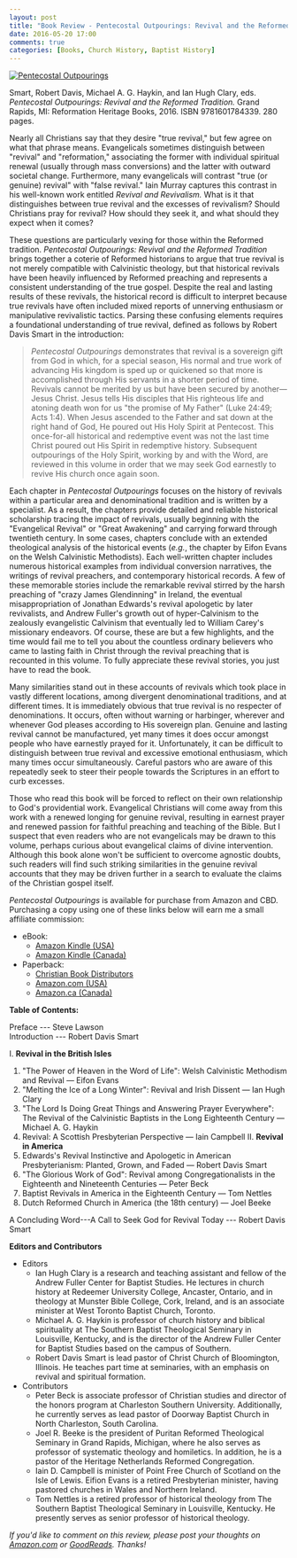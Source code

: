 ```yaml
---
layout: post
title: "Book Review - Pentecostal Outpourings: Revival and the Reformed Tradition"
date: 2016-05-20 17:00
comments: true
categories: [Books, Church History, Baptist History]
---
```


[cover-small]: http://duncanjohnson.ca/images/2016/05/Pentecostal-Outpourings-200x300.jpg
[cover-large]: http://duncanjohnson.ca/images/2016/05/Pentecostal-Outpourings-682x1024.jpg

[amazon-ca-paperback]: http://www.amazon.ca/gp/product/1601784333/ref=as_li_ss_tl?ie=UTF8&camp=15121&creative=390961&creativeASIN=1601784333&linkCode=as2&tag=duncanjohns04-20
[amazon-ca-kindle]: http://www.amazon.ca/gp/product/B01CZA6OZC/ref=as_li_ss_tl?ie=UTF8&camp=15121&creative=390961&creativeASIN=B01CZA6OZC&linkCode=as2&tag=duncanjohns04-20
[cbd]: http://www.christianbook.com/Christian/Books/product?event=AFF&p=1178855&item_no=784339
[amazon-com-paperback]: http://www.amazon.com/Pentecostal-Outpourings-Revival-Reformed-Tradition/dp/1601784333/ref=as_li_ss_tl?ie=UTF8&linkCode=ll1&tag=duncanandmego-20&linkId=f8d24579ffe4229976989e01f889b170
[amazon-com-kindle]: https://www.amazon.com/Pentecostal-Outpourings-Revival-Reformed-Tradition-ebook/dp/B01CZA6OZC/ref=as_li_ss_tl?ie=UTF8&qid=&ref_=tmm_kin_swatch_0&sr=&linkCode=ll1&tag=duncanandmego-20&linkId=71228063385169a8e2a4256423fa37ec

[![Pentecostal Outpourings][cover-small]][cover-large]

Smart, Robert Davis, Michael A. G. Haykin, and Ian Hugh Clary, eds. *Pentecostal Outpourings: Revival and the Reformed Tradition.* Grand Rapids, MI: Reformation Heritage Books, 2016. ISBN 9781601784339. 280 pages. 

Nearly all Christians say that they desire "true revival," but few agree on what that phrase means. Evangelicals sometimes distinguish between "revival" and "reformation," associating the former with individual spiritual renewal (usually through mass conversions) and the latter with outward societal change. Furthermore, many evangelicals will contrast "true (or genuine) revival" with "false revival." Iain Murray captures this contrast in his well-known work entitled *Revival and Revivalism.* What is it that distinguishes between true revival and the excesses of revivalism? Should Christians pray for revival? How should they seek it, and what should they expect when it comes?

These questions are particularly vexing for those within the Reformed tradition. *Pentecostal Outpourings: Revival and the Reformed Tradition* brings together a coterie of Reformed historians to argue that true revival is not merely compatible with Calvinistic theology, but that historical revivals have been heavily influenced by Reformed preaching and represents a consistent understanding of the true gospel. Despite the real and lasting results of these revivals, the historical record is difficult to interpret because true revivals have often included mixed reports of unnerving enthusiasm or manipulative revivalistic tactics. Parsing these confusing elements requires a foundational understanding of true revival, defined as follows by Robert Davis Smart in the introduction:

> *Pentecostal Outpourings* demonstrates that revival is a sovereign gift from God in which, for a special season, His normal and true work of advancing His kingdom is sped up or quickened so that more is accomplished through His servants in a shorter period of time. Revivals cannot be merited by us but have been secured by another—Jesus Christ. Jesus tells His disciples that His righteous life and atoning death won for us "the promise of My Father" (Luke 24:49; Acts 1:4). When Jesus ascended to the Father and sat down at the right hand of God, He poured out His Holy Spirit at Pentecost. This once-for-all historical and redemptive event was not the last time Christ poured out His Spirit in redemptive history. Subsequent outpourings of the Holy Spirit, working by and with the Word, are reviewed in this volume in order that we may seek God earnestly to revive His church once again soon.

Each chapter in *Pentecostal Outpourings* focuses on the history of revivals within a particular area and denominational tradition and is written by a specialist. As a result, the chapters provide detailed and reliable historical scholarship tracing the impact of revivals, usually beginning with the "Evangelical Revival" or "Great Awakening" and carrying forward through twentieth century. In some cases, chapters conclude with an extended theological analysis of the historical events (*e.g.*, the chapter by Eifon Evans on the Welsh Calvinistic Methodists). Each well-written chapter includes numerous historical examples from individual conversion narratives, the writings of revival preachers, and contemporary historical records. A few of these memorable stories include the remarkable revival stirred by the harsh preaching of "crazy James Glendinning" in Ireland, the eventual misappropriation of Jonathan Edwards's revival apologetic by later revivalists, and Andrew Fuller's growth out of hyper-Calvinism to the zealously evangelistic Calvinism that eventually led to William Carey's missionary endeavors. Of course, these are but a few highlights, and the time would fail me to tell you about the countless ordinary believers who came to lasting faith in Christ through the revival preaching that is recounted in this volume. To fully appreciate these revival stories, you just have to read the book.

Many similarities stand out in these accounts of revivals which took place in vastly different locations, among divergent denominational traditions, and at different times. It is immediately obvious that true revival is no respecter of denominations. It occurs, often without warning or harbinger, wherever and whenever God pleases according to His sovereign plan. Genuine and lasting revival cannot be manufactured, yet many times it does occur amongst people who have earnestly prayed for it. Unfortunately, it can be difficult to distinguish between true revival and excessive emotional enthusiasm, which many times occur simultaneously. Careful pastors who are aware of this repeatedly seek to steer their people towards the Scriptures in an effort to curb excesses. 

Those who read this book will be forced to reflect on their own relationship to God's providential work. Evangelical Christians will come away from this work with a renewed longing for genuine revival, resulting in earnest prayer and renewed passion for faithful preaching and teaching of the Bible. But I suspect that even readers who are not evangelicals may be drawn to this volume, perhaps curious about evangelical claims of divine intervention. Although this book alone won't be sufficient to overcome agnostic doubts, such readers will find such striking similarities in the genuine revival accounts that they may be driven further in a search to evaluate the claims of the Christian gospel itself.

*Pentecostal Outpourings* is available for purchase from Amazon and CBD. Purchasing a copy using one of these links below will earn me a small affiliate commission:

* eBook: 
	- [Amazon Kindle (USA)][amazon-com-kindle]
	- [Amazon Kindle (Canada)][amazon-ca-kindle]
* Paperback:
	- [Christian Book Distributors][cbd]
	- [Amazon.com (USA)][amazon-com-paperback]
	- [Amazon.ca (Canada)][amazon-ca-paperback]

<!-- more -->

**Table of Contents:**

Preface --- Steve Lawson  
Introduction --- Robert Davis Smart

I.	**Revival in the British Isles**
   1.	"The Power of Heaven in the Word of Life": Welsh Calvinistic Methodism and Revival — Eifon Evans
   2.	"Melting the Ice of a Long Winter": Revival and Irish Dissent — Ian Hugh Clary
   3.	"The Lord Is Doing Great Things and Answering Prayer Everywhere": The Revival of the Calvinistic Baptists in the Long Eighteenth Century — Michael A. G. Haykin
   4.	Revival: A Scottish Presbyterian Perspective — Iain Campbell
II.	**Revival in America**
   5.	Edwards's Revival Instinctive and Apologetic in American Presbyterianism: Planted, Grown, and Faded — Robert Davis Smart
   6.	"The Glorious Work of God": Revival among Congregationalists in the Eighteenth and Nineteenth Centuries — Peter Beck
   7.	Baptist Revivals in America in the Eighteenth Century — Tom Nettles
   8.	Dutch Reformed Church in America (the 18th century) — Joel Beeke

A Concluding Word---A Call to Seek God for Revival Today --- Robert Davis Smart

**Editors and Contributors**

* Editors 
	- Ian Hugh Clary is a research and teaching assistant and fellow of the Andrew Fuller Center for Baptist Studies. He lectures in church history at Redeemer University College, Ancaster, Ontario, and in theology at Munster Bible College, Cork, Ireland, and is an associate minister at West Toronto Baptist Church, Toronto. 
	- Michael A. G. Haykin is professor of church history and biblical spirituality at The Southern Baptist Theological Seminary in Louisville, Kentucky, and is the director of the Andrew Fuller Center for Baptist Studies based on the campus of Southern. 
	- Robert Davis Smart is lead pastor of Christ Church of Bloomington, Illinois. He teaches part time at seminaries, with an emphasis on revival and spiritual formation. 
* Contributors
	- Peter Beck is associate professor of Christian studies and director of the honors program at Charleston Southern University. Additionally, he currently serves as lead pastor of Doorway Baptist Church in North Charleston, South Carolina. 
	- Joel R. Beeke is the president of Puritan Reformed Theological Seminary in Grand Rapids, Michigan, where he also serves as professor of systematic theology and homiletics. In addition, he is a pastor of the Heritage Netherlands Reformed Congregation. 
	- Iain D. Campbell is minister of Point Free Church of Scotland on the Isle of Lewis. Eifion Evans is a retired Presbyterian minister, having pastored churches in Wales and Northern Ireland. 
	- Tom Nettles is a retired professor of historical theology from The Southern Baptist Theological Seminary in Louisville, Kentucky. He presently serves as senior professor of historical theology.

*If you'd like to comment on this review, please post your thoughts on [Amazon.com](https://www.amazon.com/review/R2NBQZ2MK2AQX4) or [GoodReads](https://www.goodreads.com/review/show/1640977166). Thanks!*